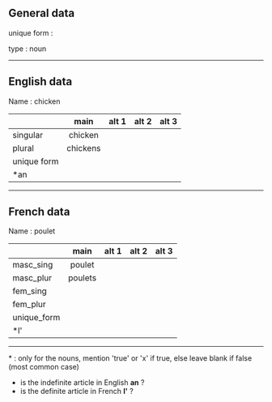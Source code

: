 ## General data

unique form :

type : noun

---

## English data

Name : chicken

|             |   main   | alt 1 | alt 2 | alt 3 |
| :---------- | :------: | :---: | :---: | ----- |
| singular    | chicken  |       |       |       |
| plural      | chickens |       |       |       |
| unique form |          |       |       |       |
| \*an        |          |       |       |       |

---

## French data

Name : poulet

|             |  main   | alt 1 | alt 2 | alt 3 |
| :---------- | :-----: | :---: | :---: | :---: |
| masc_sing   | poulet  |       |       |       |
| masc_plur   | poulets |       |       |       |
| fem_sing    |         |       |       |       |
| fem_plur    |         |       |       |       |
| unique_form |         |       |       |       |
| \*l'        |         |       |       |       |

---

\* : only for the nouns, mention 'true' or 'x' if true, else leave blank if false (most common case)

- is the indefinite article in English **an** ?
- is the definite article in French **l'** ?
